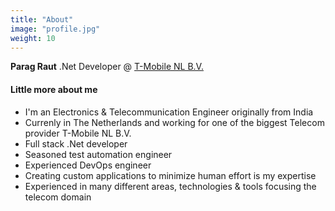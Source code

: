```yaml
---
title: "About"
image: "profile.jpg"
weight: 10
---
```


**Parag Raut** .Net Developer @ [T-Mobile NL B.V.](https://www.t-mobile.nl/)

#### Little more about me

* I'm an Electronics & Telecommunication Engineer originally from India 
* Currenly in The Netherlands and working for one of the biggest Telecom provider T-Mobile NL B.V.
* Full stack .Net developer
* Seasoned test automation engineer
* Experienced DevOps engineer
* Creating custom applications to minimize human effort is my expertise
* Experienced in many different areas, technologies & tools focusing the telecom domain
